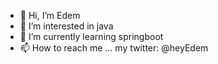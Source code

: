 - 👋 Hi, I’m Edem 
- 👀 I’m interested in java 
- 🌱 I’m currently learning springboot
- 📫 How to reach me ... my twitter: @heyEdem
<!---
heyEdem/heyEdem is a ✨ special ✨ repository because its `README.md` (this file) appears on your GitHub profile.
You can click the Preview link to take a look at your changes.
--->
